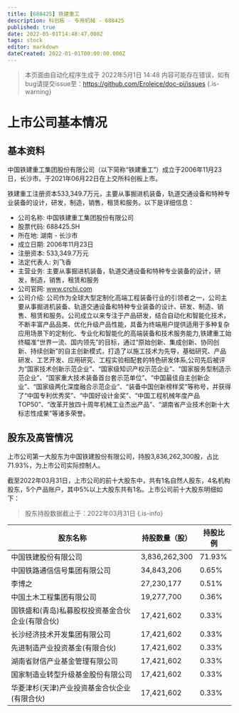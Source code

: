```yaml
---
title: [688425] 铁建重工
description: 科创板 - 专用机械 - 688425
published: true
date: 2022-05-01T14:48:47.000Z
tags: stock
editor: markdown
dateCreated: 2022-01-01T00:00:00.000Z
---
```


> 本页面由自动化程序生成于 2022年5月1日 14:48
> 内容可能存在错误，如有bug请提交issue至：https://github.com/Eroleice/doc-pi/issues
{.is-warning}

# 上市公司基本情况

## 基本资料

中国铁建重工集团股份有限公司（以下简称“铁建重工”）成立于2006年11月23日，长沙市。于2021年06月22日在上交所科创板上市。

铁建重工注册资本533,349.7万元，主要从事掘进机装备，轨道交通设备和特种专业装备的设计，研发，制造，销售，租赁和服务。以下是详细信息：

- 公司名称: 中国铁建重工集团股份有限公司
- 股票代码: 688425.SH
- 所在地: 湖南 - 长沙市
- 成立日期: 2006年11月23日
- 注册资本: 533,349.7万元
- 法定代表人: 刘飞香
- 主营业务: 主要从事掘进机装备，轨道交通设备和特种专业装备的设计，研发，制造，销售，租赁和服务
- 公司官网: www.crchi.com
- 公司介绍: 公司作为全球大型定制化高端工程装备行业的引领者之一，公司主要从事掘进机装备、轨道交通设备和特种专业装备的设计、研发、制造、销售、租赁和服务。公司成立以来专注于产品研发，结合自动化和智能化技术，不断丰富产品品类、优化升级产品性能，具备为终端用户提供适用于多种复杂应用场景下的定制化、专业化和智能化的高端装备和技术服务能力,铁建重工始终瞄准“世界一流、国内领先”的目标，通过“原始创新、集成创新、协同创新、持续创新”的自主创新模式，打造了以施工技术为先导，基础研究、产品研发、工艺开发、应用研究、工程实验相配套的特色研发体系,公司先后被评为“国家技术创新示范企业”、“国家级知识产权示范企业”、“国家服务型制造示范企业”、“国家重大技术装备首台套示范单位”、“中国最佳自主创新企业”、“国家级两化深度融合示范企业”、“装备中国创新榜样奖”等称号，并获得了“中国专利优秀奖”、“中国好设计金奖”、“中国工程机械年度产品TOP50”、“改革开放四十周年机械工业杰出产品”、“湖南省产业技术创新十大标志性成果”等诸多荣誉。


## 股东及高管情况

上市公司第一大股东为中国铁建股份有限公司，持股3,836,262,300股，占比71.93%，为上市公司实际控制人。

截至2022年03月31日，上市公司的前十大股东中，共有1名自然人股东，4名机构股东，5个产品账户，其中5%以上大股东共有1名。上市公司前十大股东明细如下：

> 股东持股数据截止于：2022年03月31日
{.is-info}

| 股东名称 | 持股数量（股） | 持股比例 |
| --- | --- | --- |
| 中国铁建股份有限公司 | 3,836,262,300 | 71.93% |
| 中国铁路通信信号集团有限公司 | 34,843,206 | 0.65% |
| 李博之 | 27,230,177 | 0.51% |
| 中国土木工程集团有限公司 | 19,277,700 | 0.36% |
| 国铁盛和(青岛)私募股权投资基金合伙企业(有限合伙) | 17,421,602 | 0.33% |
| 长沙经济技术开发集团有限公司 | 17,421,602 | 0.33% |
| 先进制造产业投资基金(有限合伙) | 17,421,602 | 0.33% |
| 湖南省财信产业基金管理有限公司 | 17,421,602 | 0.33% |
| 国家制造业转型升级基金股份有限公司 | 17,421,602 | 0.33% |
| 华菱津杉(天津)产业投资基金合伙企业(有限合伙) | 17,421,602 | 0.33% |




